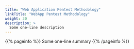 ```yaml
---
title: "Web Application Pentest Methodology"
linkTitle: "WebApp Pentest Methodology"
weight: 30
description: >
  Some one-line description
---
```


{{% pageinfo %}}
Some one-line summary
{{% /pageinfo %}}

<!-- Add more content  -->
